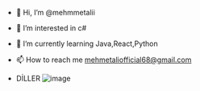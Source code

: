 - 👋 Hi, I’m @mehmmetalii
- 👀 I’m interested in c# 
- 🌱 I’m currently learning Java,React,Python
- 📫 How to reach me mehmetaliofficial68@gmail.com

- DİLLER
![image](https://github.com/user-attachments/assets/b3b36708-b372-471f-a002-1916893e4edb)

<!---
mehmmetalii/mehmmetalii is a ✨ special ✨ repository because its `README.md` (this file) appears on your GitHub profile.
You can click the Preview link to take a look at your changes.
--->
